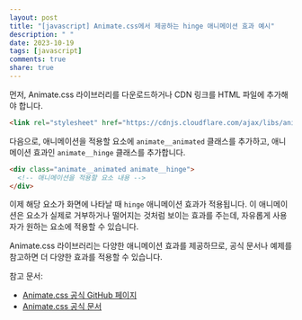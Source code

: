 ```yaml
---
layout: post
title: "[javascript] Animate.css에서 제공하는 hinge 애니메이션 효과 예시"
description: " "
date: 2023-10-19
tags: [javascript]
comments: true
share: true
---
```


먼저, Animate.css 라이브러리를 다운로드하거나 CDN 링크를 HTML 파일에 추가해야 합니다. 

```html
<link rel="stylesheet" href="https://cdnjs.cloudflare.com/ajax/libs/animate.css/4.1.1/animate.min.css">
```

다음으로, 애니메이션을 적용할 요소에 `animate__animated` 클래스를 추가하고, 애니메이션 효과인 `animate__hinge` 클래스를 추가합니다.

```html
<div class="animate__animated animate__hinge">
  <!-- 애니메이션을 적용할 요소 내용 -->
</div>
```

이제 해당 요소가 화면에 나타날 때 `hinge` 애니메이션 효과가 적용됩니다. 이 애니메이션은 요소가 실제로 거부하거나 떨어지는 것처럼 보이는 효과를 주는데, 자유롭게 사용자가 원하는 요소에 적용할 수 있습니다.

Animate.css 라이브러리는 다양한 애니메이션 효과를 제공하므로, 공식 문서나 예제를 참고하면 더 다양한 효과를 적용할 수 있습니다. 

참고 문서:
- [Animate.css 공식 GitHub 페이지](https://github.com/animate-css/animate.css)
- [Animate.css 공식 문서](https://animate.style/)